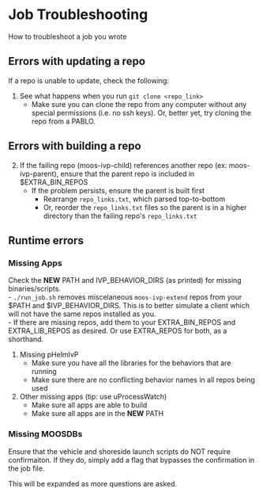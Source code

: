 # Job Troubleshooting  
How to troubleshoot a job you wrote  

## Errors with updating a repo
If a repo is unable to update, check the following:
1. See what happens when you run `git clone <repo_link>` 
    - Make sure you can clone the repo from any computer without any special permissions (i.e. no ssh keys). Or, better yet, try cloning the repo from a PABLO.

## Errors with building a repo
2. If the failing repo (moos-ivp-child) references another repo (ex: moos-ivp-parent), ensure that the parent repo is included in $EXTRA_BIN_REPOS
    - If the problem persists, ensure the parent is built first
        - Rearrange `repo_links.txt`, which parsed top-to-bottom
        - Or, reorder the `repo_links.txt` files so the parent is in a higher directory than the failing repo's `repo_links.txt`

## Runtime errors  

### Missing Apps  
Check the **NEW** PATH and IVP_BEHAVIOR_DIRS (as printed) for missing binaries/scripts.    
    - `./run_job.sh` removes miscelaneous `moos-ivp-extend` repos from your $PATH and $IVP_BEHAVIOR_DIRS. This is to better simulate a client which will not have the same repos installed as you.   
    - If there are missing repos, add them to your EXTRA_BIN_REPOS and EXTRA_LIB_REPOS as desired. Or use EXTRA_REPOS for both, as a shorthand.
1. Missing pHelmIvP    
    - Make sure you have all the libraries for the behaviors that are running  
    - Make sure there are no conflicting behavior names in all repos being used  
2. Other missing apps (tip: use uProcessWatch)  
    - Make sure all apps are able to build  
    - Make sure all apps are in the **NEW** PATH  

### Missing MOOSDBs
Ensure that the vehicle and shoreside launch scripts do NOT require confirmaiton. If they do, simply add a flag that bypasses the confirmation in the job file.


This will be expanded as more questions are asked.
    